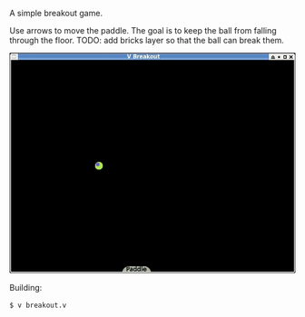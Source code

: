 A simple breakout game.

Use arrows to move the paddle. The goal is to keep the ball from falling through the floor.
TODO: add bricks layer so that the ball can break them.

![](assets/screenshot.jpg)

Building:
```shell
$ v breakout.v